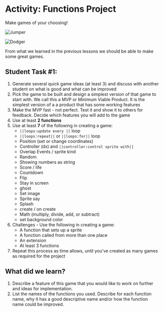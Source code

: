 # Activity: Functions Project

Make games of your choosing!

![Jumper](/static/courses/csintro1/functions/jumper.gif)

![Dodger](/static/courses/csintro1/functions/dodger.gif)

From what we learned in the previous lessons we should be able to make some great games. 

## Student Task #1:

1. Generate several quick game ideas (at least 3) and discuss with another student on what is good and what can be improved
2. Pick the game to be built and design a simplest version of that game to start with. We call this a MVP or Minimum Viable Product. It is the simplest version of a a product that has some working features
3. Make the MVP fast - not perfect. Test it and show it to others for feedback. Decide which features you will add to the game
4. Use at least **2 functions**
5. Use at least **7** of the following in creating a game:
    * ``||loops:update every ||`` loop
    * ``||loops:repeat||`` or ``||loops:for||`` loop 
    * Position (set or change coordinates)
    * Controller (dx) and ``||controller:control sprite with||``
    * Overlap Events / sprite kind
    * Random
    * Showing numbers as string
    * Score / life
    * Countdown
    * Flip
    * Stay in screen 
    * ghost
    * Set image
    * Sprite say
    * Splash
    * create / on create
    * Math (multiply, divide, add, or subtract)
    * set background color
6. Challenges - Use the following in creating a game:
    * A function that sets up a sprite
    * A function called from more than one place
    * An extension
    * At least 3 functions
7. Repeat this process as time allows, until you've created as many games as required for the project

## What did we learn? 

1. Describe a feature of this game that you would like to work on further and ideas for implementation.
2. List the names of the functions you used. Describe for each function name, why it has a good descriptive name and/or how the function name could be improved.
